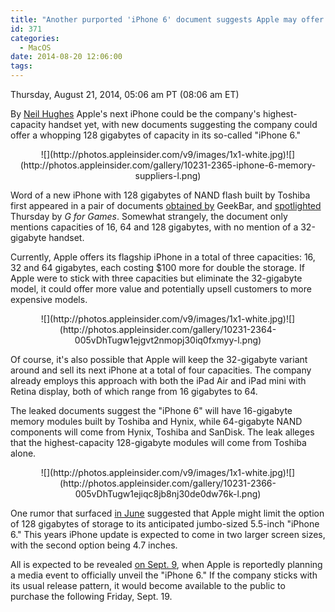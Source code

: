 ```yaml
---
title: "Another purported 'iPhone 6' document suggests Apple may offer 128GB model"
id: 371
categories:
  - MacOS
date: 2014-08-20 12:06:00
tags:
---
```


<div readability="52">

 Thursday, August 21, 2014, 05:06 am PT (08:06 am ET) 

 By [Neil Hughes](mailto:neil@appleinsider.com)
<span>Apple's next iPhone could be the company's highest-capacity handset yet, with new documents suggesting the company could offer a whopping 128 gigabytes of capacity in its so-called "iPhone 6."

</span>

<div align="center">
<div>![](http://photos.appleinsider.com/v9/images/1x1-white.jpg)<noscript>![](http://photos.appleinsider.com/gallery/10231-2365-iphone-6-memory-suppliers-l.png)</noscript></div>

<span></span></div>

Word of a new iPhone with 128 gigabytes of NAND flash built by Toshiba first appeared in a pair of documents [obtained by](http://www.weibo.com/p/1001593746053840081450) GeekBar, and [spotlighted](http://www.gforgames.com/gadgets/leaked-iphone-6-schematic-confirms-128gb-version-44909/) Thursday by _G for Games_. Somewhat strangely, the document only mentions capacities of 16, 64 and 128 gigabytes, with no mention of a 32-gigabyte handset.

Currently, Apple offers its flagship iPhone in a total of three capacities: 16, 32 and 64 gigabytes, each costing $100 more for double the storage. If Apple were to stick with three capacities but eliminate the 32-gigabyte model, it could offer more value and potentially upsell customers to more expensive models.

<div align="center">
<div>![](http://photos.appleinsider.com/v9/images/1x1-white.jpg)<noscript>![](http://photos.appleinsider.com/gallery/10231-2364-005vDhTugw1ejgvt2nmopj30iq0fxmyy-l.png)</noscript></div>

<span></span></div>

Of course, it's also possible that Apple will keep the 32-gigabyte variant around and sell its next iPhone at a total of four capacities. The company already employs this approach with both the iPad Air and iPad mini with Retina display, both of which range from 16 gigabytes to 64.

The leaked documents suggest the "iPhone 6" will have 16-gigabyte memory modules built by Toshiba and Hynix, while 64-gigabyte NAND components will come from Hynix, Toshiba and SanDisk. The leak alleges that the highest-capacity 128-gigabyte modules will come from Toshiba alone.

<div align="center">
<div>![](http://photos.appleinsider.com/v9/images/1x1-white.jpg)<noscript>![](http://photos.appleinsider.com/gallery/10231-2366-005vDhTugw1ejiqc8jb8nj30de0dw76k-l.png)</noscript></div>

<span></span></div>

One rumor that surfaced [in June](http://appleinsider.com/articles/14/06/26/rumor-apple-to-limit-128gb-iphone-6-option-to-55-inch-model) suggested that Apple might limit the option of 128 gigabytes of storage to its anticipated jumbo-sized 5.5-inch "iPhone 6." This years iPhone update is expected to come in two larger screen sizes, with the second option being 4.7 inches.

All is expected to be revealed [on Sept. 9](http://appleinsider.com/articles/14/08/05/apple-to-hold-iphone-6-media-event-on-sept-9-report), when Apple is reportedly planning a media event to officially unveil the "iPhone 6." If the company sticks with its usual release pattern, it would become available to the public to purchase the following Friday, Sept. 19\. 
</div>